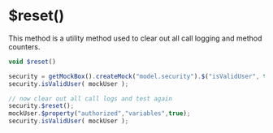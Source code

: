 # $reset()

This method is a utility method used to clear out all call logging and method counters.

```javascript
void $reset()
```

```javascript
security = getMockBox().createMock("model.security").$("isValidUser", true);
security.isValidUser( mockUser );

// now clear out all call logs and test again
security.$reset();
mockUser.$property("authorized","variables",true);
security.isValidUser( mockUser );
```
